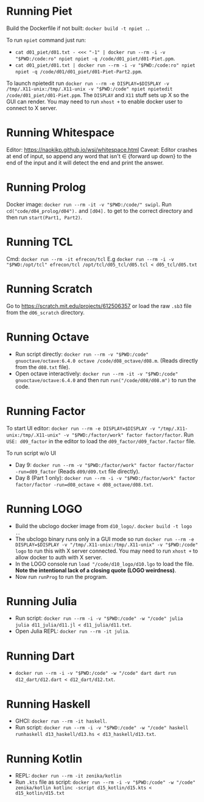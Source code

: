 # Running Piet

Build the Dockerfile if not built: `docker build -t npiet .`.

To run `npiet` command just run:
- `cat d01_piet/d01.txt - <<< "-1" | docker run --rm -i -v "$PWD:/code:ro" npiet npiet -q
  /code/d01_piet/d01-Piet.ppm`.
- `cat d01_piet/d01.txt | docker run --rm -i -v "$PWD:/code:ro" npiet npiet -q
  /code/d01/d01_piet/d01-Piet-Part2.ppm`.

To launch npietedit run `docker run --rm -e DISPLAY=$DISPLAY -v /tmp/.X11-unix:/tmp/.X11-unix -v
"$PWD:/code" npiet npietedit /code/d01_piet/d01-Piet.ppm`. The `DISPLAY` and `X11` stuff sets up X
so the GUI can render. You may need to run `xhost +` to enable docker user to connect to X server.

# Running Whitespace

Editor: https://naokikp.github.io/wsi/whitespace.html
Caveat: Editor crashes at end of input, so append any word that isn't ∈ {forward up down} to the end
of the input and it will detect the end and print the answer.

# Running Prolog

Docker image: `docker run --rm -it -v "$PWD:/code/" swipl`. Run `cd("code/d04_prolog/d04").` and
`[d04].` to get to the correct directory and then run `start(Part1, Part2)`.

# Running TCL

Cmd: `docker run --rm -it efrecon/tcl`
E.g `docker run --rm -i -v "$PWD:/opt/tcl" efrecon/tcl /opt/tcl/d05_tcl/d05.tcl < d05_tcl/d05.txt`

# Running Scratch

Go to https://scratch.mit.edu/projects/612506357 or load the raw `.sb3` file from the `d06_scratch`
directory.

# Running Octave

- Run script directly: `docker run --rm -v "$PWD:/code" gnuoctave/octave:6.4.0 octave
  /code/d08_octave/d08.m`. (Reads directly from the `d08.txt` file).
- Open octave interactively: `docker run --rm -it -v "$PWD:/code" gnuoctave/octave:6.4.0` and then
  run `run("/code/d08/d08.m")` to run the code.

# Running Factor

To start UI editor: `docker run --rm -e DISPLAY=$DISPLAY -v "/tmp/.X11-unix:/tmp/.X11-unix" -v
"$PWD:/factor/work" factor factor/factor`. Run `USE: d09_factor` in the editor to load the
`d09_factor/d09_factor.factor` file.

To run script w/o UI
- Day 9: `docker run --rm -v "$PWD:/factor/work" factor factor/factor -run=d09_factor` (Reads
  `d09/d09.txt` file directly).
- Day 8 (Part 1 only): `docker run --rm -i -v "$PWD:/factor/work" factor factor/factor
  -run=d08_octave < d08_octave/d08.txt`.

# Running LOGO

- Build the ubclogo docker image from `d10_logo/`. `docker build -t logo .`.
- The ubclogo binary runs only in a GUI mode so run `docker run --rm -e DISPLAY=$DISPLAY -v "/tmp/.X11-unix:/tmp/.X11-unix" -v "$PWD:/code" logo` to run this with X server connected. You may
  need to run `xhost +` to allow docker to auth with X server.
- In the LOGO console run `load "/code/d10_logo/d10.lgo` to load the file. **Note the intentional
  lack of a closing quote (LOGO weirdness)**.
- Now run `runProg` to run the program.

# Running Julia

- Run script: `docker run --rm -i -v "$PWD:/code" -w "/code" julia julia d11_julia/d11.jl <
  d11_julia/d11.txt`.
- Open Julia REPL: `docker run --rm -it julia`.

# Running Dart

- `docker run --rm -i -v "$PWD:/code" -w "/code" dart dart run d12_dart/d12.dart <
  d12_dart/d12.txt`.

# Running Haskell

- GHCI: `docker run --rm -it haskell`.
- Run script: `docker run --rm -i -v "$PWD:/code" -w "/code" haskell runhaskell d13_haskell/d13.hs <
  d13_haskell/d13.txt`.

# Running Kotlin

- REPL: `docker run --rm -it zenika/kotlin`
- Run `.kts` file as script: `docker run --rm -i -v "$PWD:/code" -w "/code" zenika/kotlin kotlinc
  -script d15_kotlin/d15.kts < d15_kotlin/d15.txt`
